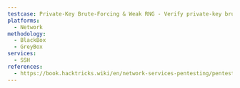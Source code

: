 ```yaml
---
testcase: Private-Key Brute-Forcing & Weak RNG - Verify private-key brute-force with ssh-keybrute.py or hashcat against known weak-PRNG key sets
platforms: 
  - Network
methodology: 
  - BlackBox
  - GreyBox
services:
  - SSH
references:
  - https://book.hacktricks.wiki/en/network-services-pentesting/pentesting-ssh.html
---
```


